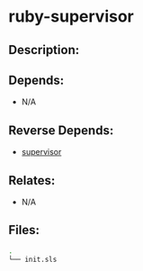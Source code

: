 # ruby-supervisor

## Description:



## Depends:

  -  N/A

## Reverse Depends:

  -  [supervisor](/salt/supervisor)

## Relates:

  -  N/A

## Files:

```bash
.
└── init.sls
```
